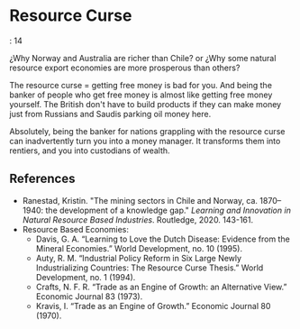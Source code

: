 # Resource Curse

: 14

¿Why Norway and Australia are richer than Chile? or ¿Why some natural resource export economies are more prosperous than others?

The resource curse = getting free money is bad for you. And being the banker of people who get free money is almost like getting free money yourself.
The British don't have to build products if they can make money just from Russians and Saudis parking oil money here.

Absolutely, being the banker for nations grappling with the resource curse can inadvertently turn you into a money manager. It transforms them into rentiers, and you into custodians of wealth.

## References

- Ranestad, Kristin. "The mining sectors in Chile and Norway, ca. 1870–1940: the development of a knowledge gap." *Learning and Innovation in Natural Resource Based Industries*. Routledge, 2020. 143-161.
- Resource Based Economies:
    - Davis, G. A. “Learning to Love the Dutch Disease: Evidence from the Mineral Economies.” World Development, no. 10 (1995).
    - Auty, R. M. “Industrial Policy Reform in Six Large Newly Industrializing Countries: The Resource Curse Thesis.” World Development, no. 1 (1994).
    - Crafts, N. F. R. “Trade as an Engine of Growth: an Alternative View.” Economic Journal 83 (1973).
    - Kravis, I. “Trade as an Engine of Growth.” Economic Journal 80 (1970).